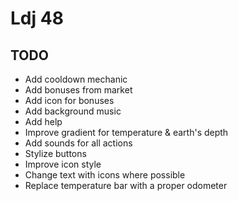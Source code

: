 # Ldj 48


## TODO
- Add cooldown mechanic
- Add bonuses from market
- Add icon for bonuses
- Add background music
- Add help
- Improve gradient for temperature & earth's depth
- Add sounds for all actions
- Stylize buttons
- Improve icon style
- Change text with icons where possible
- Replace temperature bar with a proper odometer
